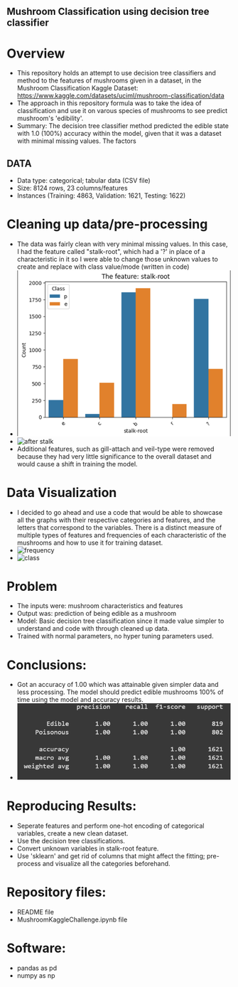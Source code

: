 ## Mushroom Classification using decision tree classifier
# Overview
* This repository holds an attempt to use decision tree classifiers and method to the features of mushrooms given in a dataset, in the Mushroom Classification Kaggle Dataset: https://www.kaggle.com/datasets/uciml/mushroom-classification/data
* The approach in this repository formula was to take the idea of classification and use it on varous species of mushrooms to see predict mushroom's 'edibility'.
* Summary: The decision tree classifier method predicted the edible state with 1.0 (100%) accuracy within the model, given that it was a dataset with minimal missing values. The factors 
## DATA
* Data type: categorical; tabular data (CSV file)
* Size: 8124 rows, 23 columns/features
* Instances (Training: 4863, Validation: 1621, Testing: 1622)
# Cleaning up data/pre-processing
* The data was fairly clean with very minimal missing values. In this case, I had the feature called "stalk-root", which had a '?' in place of a characteristic in it so I were able to change those unknown values to create and replace with class value/mode (written in code)
* ![stalk picture](stalk.png)
* ![after stalk](afterstalk.png)
* Additional features, such as gill-attach and veil-type were removed because they had very little significance to the overall dataset and would cause a shift in training the model.
# Data Visualization
* I decided to go ahead and use a code that would be able to showcase all the graphs with their respective categories and features, and the letters that correspond to the variables. There is a distinct measure of multiple types of features and frequencies of each characteristic of the mushrooms and how to use it for training dataset.
* ![frequency](color.png)
* ![class](classdist.png)
# Problem
* The inputs were: mushroom characteristics and features
* Output was: prediction of being edible as a mushroom
* Model: Basic decision tree classification since it made value simpler to understand and code with through cleaned up data.
* Trained with normal parameters, no hyper tuning parameters used.
# Conclusions:
* Got an accuracy of 1.00 which was attainable given simpler data and less processing. The model should predict edible mushrooms 100% of time using the model and accuracy results.
* ![accuracy](precision.png)
# Reproducing Results:
* Seperate features and perform one-hot encoding of categorical variables, create a new clean dataset.
* Use the decision tree classifications.
* Convert unknown variables in stalk-root feature.
* Use 'sklearn' and get rid of columns that might affect the fitting; pre-process and visualize all the categories beforehand.
# Repository files:
* README file
* MushroomKaggleChallenge.ipynb file
# Software:
* pandas as pd
* numpy as np
